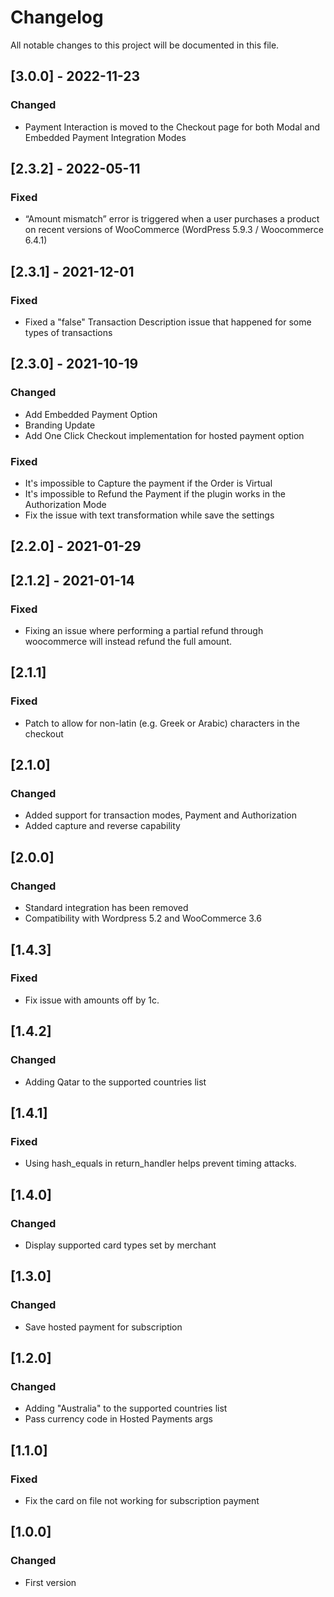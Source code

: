 # Changelog
All notable changes to this project will be documented in this file.

## [3.0.0] - 2022-11-23
### Changed
- Payment Interaction is moved to the Checkout page for both Modal and Embedded Payment Integration Modes 


## [2.3.2] - 2022-05-11
### Fixed
- “Amount mismatch” error is triggered when a user purchases a product on recent versions of WooCommerce (WordPress 5.9.3 / Woocommerce 6.4.1)


## [2.3.1] - 2021-12-01
### Fixed
- Fixed a "false" Transaction Description issue that happened for some types of transactions


## [2.3.0] - 2021-10-19
### Changed
- Add Embedded Payment Option
- Branding Update
- Add One Click Checkout implementation for hosted payment option

### Fixed
- It's impossible to Capture the payment if the Order is Virtual
- It's impossible to Refund the Payment if the plugin works in the Authorization Mode
- Fix the issue with text transformation while save the settings


## [2.2.0] - 2021-01-29

## [2.1.2] - 2021-01-14
### Fixed
- Fixing an issue where performing a partial refund through woocommerce will instead refund the full amount. 


## [2.1.1] 
### Fixed
- Patch to allow for non-latin (e.g. Greek or Arabic) characters in the checkout


## [2.1.0]
### Changed
- Added support for transaction modes, Payment and Authorization
- Added capture and reverse capability


## [2.0.0]
### Changed
- Standard integration has been removed
- Compatibility with Wordpress 5.2 and WooCommerce 3.6


## [1.4.3]
### Fixed
- Fix issue with amounts off by 1c.


## [1.4.2]
### Changed
- Adding Qatar to the supported countries list


## [1.4.1]
### Fixed
- Using hash_equals in return_handler helps prevent timing attacks.


## [1.4.0]
### Changed
- Display supported card types set by merchant


## [1.3.0]
### Changed
- Save hosted payment for subscription


## [1.2.0]
### Changed
- Adding "Australia" to the supported countries list
- Pass currency code in Hosted Payments args


## [1.1.0]
### Fixed
- Fix the card on file not working for subscription payment


## [1.0.0]
### Changed
- First version
